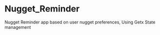 # Nugget_Reminder
Nugget Reminder app based on user nugget preferences, Using Getx State management
